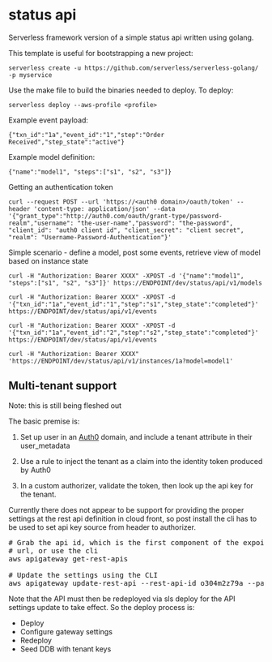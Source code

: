 # status api

Serverless framework version of a simple status api written using golang.

This template is useful for bootstrapping a new project:

```
serverless create -u https://github.com/serverless/serverless-golang/ -p myservice
```

Use the make file to build the binaries needed to deploy. To deploy:

```
serverless deploy --aws-profile <profile>
```

Example event payload:

```
{"txn_id":"1a","event_id":"1","step":"Order Received","step_state":"active"}
```

Example model definition:

```
{"name":"model1", "steps":["s1", "s2", "s3"]}
```

Getting an authentication token

```
curl --request POST --url 'https://<auth0 domain>/oauth/token' --header 'content-type: application/json' --data '{"grant_type":"http://auth0.com/oauth/grant-type/password-realm","username": "the-user-name","password": "the-password",  "client_id": "auth0 client id", "client_secret": "client secret", "realm": "Username-Password-Authentication"}'
```

Simple scenario - define a model, post some events, retrieve view
of model based on instance state

```
curl -H "Authorization: Bearer XXXX" -XPOST -d '{"name":"model1", "steps":["s1", "s2", "s3"]}' https://ENDPOINT/dev/status/api/v1/models

curl -H "Authorization: Bearer XXXX" -XPOST -d '{"txn_id":"1a","event_id":"1","step":"s1","step_state":"completed"}' https://ENDPOINT/dev/status/api/v1/events

curl -H "Authorization: Bearer XXXX" -XPOST -d '{"txn_id":"1a","event_id":"2","step":"s2","step_state":"completed"}' https://ENDPOINT/dev/status/api/v1/events
 
curl -H "Authorization: Bearer XXXX"  'https://ENDPOINT/dev/status/api/v1/instances/1a?model=model1'
```


## Multi-tenant support

Note: this is still being fleshed out

The basic premise is:

1. Set up user in an [Auth0](https://auth0.com/) domain, and include a tenant attribute in
their user_metadata

2. Use a rule to inject the tenant as a claim into the identity token
produced by Auth0

3. In a custom authorizer, validate the token, then look up the api
key for the tenant.

Currently there does not appear to be support for providing the proper
settings at the rest api definition in cloud front, so post
install the cli has to be used to set api key source from
header to authorizer.


<pre>
# Grab the api id, which is the first component of the expoint
# url, or use the cli
aws apigateway get-rest-apis

# Update the settings using the CLI
aws apigateway update-rest-api --rest-api-id o304m2z79a --patch-operations op=replace,path=/apiKeySource,value=AUTHORIZER
</pre>

Note that the API must then be redeployed via sls deploy for the API
settings update to take effect. So the deploy process is:

* Deploy
* Configure gateway settings
* Redeploy
* Seed DDB with tenant keys
